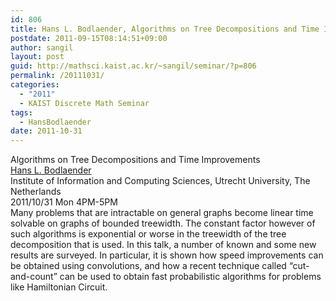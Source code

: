 ```yaml
---
id: 806
title: Hans L. Bodlaender, Algorithms on Tree Decompositions and Time Improvements
postdate: 2011-09-15T08:14:51+09:00
author: sangil
layout: post
guid: http://mathsci.kaist.ac.kr/~sangil/seminar/?p=806
permalink: /20111031/
categories:
  - "2011"
  - KAIST Discrete Math Seminar
tags:
  - HansBodlaender
date: 2011-10-31
---
```

<div class="talk">
  Algorithms on Tree Decompositions and Time Improvements
</div>

<div class="speaker">
  <a href="http://people.cs.uu.nl/hansb/">Hans L. Bodlaender</a><br /> Institute of Information and Computing Sciences, Utrecht University, The Netherlands
</div>

<div class="date">
  2011/10/31 Mon 4PM-5PM
</div>

<div class="abstract">
  Many problems that are intractable on general graphs become linear time solvable on graphs of bounded treewidth. The constant factor however of such algorithms is exponential or worse in the treewidth of the tree decomposition that is used. In this talk, a number of known and some new results are surveyed. In particular, it is shown how speed improvements can be obtained using convolutions, and how a recent technique called &#8220;cut-and-count&#8221; can be used to obtain fast probabilistic algorithms for problems like Hamiltonian Circuit.
</div>